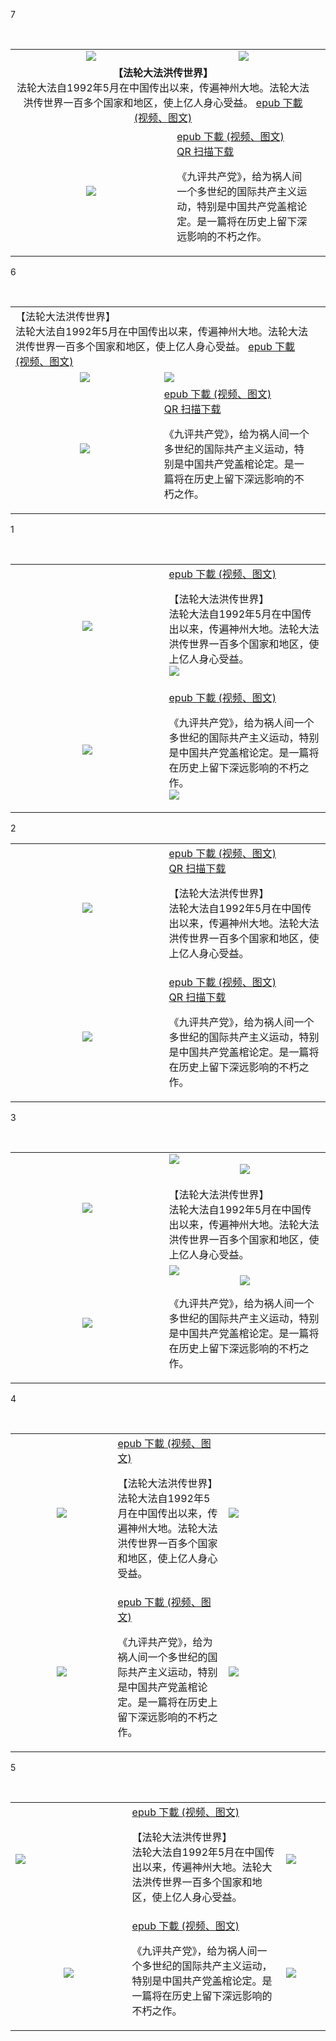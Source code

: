 7
<table>

<tr>
        <td align="center" width="550"><img src="gm/img/fldfhao-2-397-300.jpg"></td>
        <td align="center" width="340"><img src="gm/img/fldfhaoqr-300-300.png"></td>
</tr>
 <tr>
 <td align="center" colspan="2" width="890"><b>【法轮大法洪传世界】</b><br>法轮大法自1992年5月在中国传出以来，传遍神州大地。法轮大法洪传世界一百多个国家和地区，使上亿人身心受益。 <a href="https://github.com/3fmd/gm/blob/master/gm/epub/fldfhao.epub?raw=true">epub 下載  (视频、图文)</td>
  <td></td>
  </tr>
        <tr>
        <td align="center" width="450"><img src="gm/img/9ping01.jpg"></td>
        <td width="450"> <a href="https://github.com/3fmd/gm/blob/master/gm/epub/jpgcdm4a5k.epub?raw=true">epub 下載  (视频、图文)</a>
         <br>
<a href="https://github.com/3fmd/gm/blob/master/gm/img/9ping01qr.png">QR 扫描下载</div></a>
<p>《九评共产党》，给为祸人间一个多世纪的国际共产主义运动，特别是中国共产党盖棺论定。是一篇将在历史上留下深远影响的不朽之作。  
        </td>
</tr>
</table>



6
<table>
 <tr>
 <td colspan="2" width="890">【法轮大法洪传世界】<br>法轮大法自1992年5月在中国传出以来，传遍神州大地。法轮大法洪传世界一百多个国家和地区，使上亿人身心受益。 <a href="https://github.com/3fmd/gm/blob/master/gm/epub/fldfhao.epub?raw=true">epub 下載  (视频、图文)</td>
  <td></td>
  </tr>
<tr>
        <td  align="center" width="450"><img src="gm/img/fldfhao001-5.jpg"></td>
        <td width="450"><img src="gm/img/fldfhaoqr-150.png"></td>
</tr>
        <tr>
        <td align="center" width="450"><img src="gm/img/9ping01.jpg"></td>
        <td width="450"> <a href="https://github.com/3fmd/gm/blob/master/gm/epub/jpgcdm4a5k.epub?raw=true">epub 下載  (视频、图文)</a>
         <br>
<a href="https://github.com/3fmd/gm/blob/master/gm/img/9ping01qr.png">QR 扫描下载</div></a>
<p>《九评共产党》，给为祸人间一个多世纪的国际共产主义运动，特别是中国共产党盖棺论定。是一篇将在历史上留下深远影响的不朽之作。  
        </td>
</tr>
</table>


1
<table>
<tr>
        <td align="center" width="450"><img src="gm/img/fldfhao001-5.jpg"></td>
        <td width="450"> <a href="https://github.com/3fmd/gm/blob/master/gm/epub/fldfhao.epub?raw=true">epub 下載  (视频、图文)</a>
<p>【法轮大法洪传世界】<br>法轮大法自1992年5月在中国传出以来，传遍神州大地。法轮大法洪传世界一百多个国家和地区，使上亿人身心受益。<br>
        <img src="gm/img/fldfhaoqr-150.png">
        </td>
</tr>
        <tr>
        <td align="center" width="450"><img src="gm/img/9ping01.jpg"></td>
        <td width="450"> <a href="https://github.com/3fmd/gm/blob/master/gm/epub/jpgcdm4a5k.epub?raw=true">epub 下載  (视频、图文)</a>
<p>《九评共产党》，给为祸人间一个多世纪的国际共产主义运动，特别是中国共产党盖棺论定。是一篇将在历史上留下深远影响的不朽之作。  <br>
        <img src="gm/img/9ping01qr-150.png">
        </td>
</tr>
</table>
2
<table>
<tr>
        <td  align="center" width="450"><img src="gm/img/fldfhao001-5.jpg"></td>
        <td width="450"> <a href="https://github.com/3fmd/gm/blob/master/gm/epub/fldfhao.epub?raw=true">epub 下載  (视频、图文)</a> <br><a href="https://github.com/3fmd/gm/blob/master/gm/img/fldfhaoqr-150.png">QR 扫描下载</a>
<p>【法轮大法洪传世界】<br>法轮大法自1992年5月在中国传出以来，传遍神州大地。法轮大法洪传世界一百多个国家和地区，使上亿人身心受益。</td>
</tr>
        <tr>
        <td align="center" width="450"><img src="gm/img/9ping01.jpg"></td>
        <td width="450"> <a href="https://github.com/3fmd/gm/blob/master/gm/epub/jpgcdm4a5k.epub?raw=true">epub 下載  (视频、图文)</a>
         <br>
<a href="https://github.com/3fmd/gm/blob/master/gm/img/9ping01qr.png">QR 扫描下载</div></a>
<p>《九评共产党》，给为祸人间一个多世纪的国际共产主义运动，特别是中国共产党盖棺论定。是一篇将在历史上留下深远影响的不朽之作。  
        </td>
</tr>
</table>

3
<table>
<tr>
        <td  align="center" width="450"><img src="gm/img/fldfhao001-5.jpg"></td>
        <td width="450"> <a href="https://github.com/3fmd/gm/blob/master/gm/epub/fldfhao.epub?raw=true"><img src="gm/img/epub-4.jpg"></a>
<br><a href="https://github.com/3fmd/gm/blob/master/gm/img/fldfhaoqr-150.png"><div align="center"><img src="gm/img/qr1.jpg"></div></a><br>【法轮大法洪传世界】<br>法轮大法自1992年5月在中国传出以来，传遍神州大地。法轮大法洪传世界一百多个国家和地区，使上亿人身心受益。
        </td>
</tr>
        <tr>
        <td align="center" width="450"><img src="gm/img/9ping01.jpg"></td>
        <td width="450"> <a href="https://github.com/3fmd/gm/blob/master/gm/epub/jpgcdm4a5k.epub?raw=true"><img src="gm/img/epub-4.jpg"></a><br>
<a href="https://github.com/3fmd/gm/blob/master/gm/img/9ping01qr.png"><div align="center"><img src="gm/img/qr1.jpg"></div></a><p>《九评共产党》，给为祸人间一个多世纪的国际共产主义运动，特别是中国共产党盖棺论定。是一篇将在历史上留下深远影响的不朽之作。  
        </td>
</tr>
</table>

4
<table>
<tr>
        <td  align="center" width="300"><img src="gm/img/fldfhao001-5.jpg"></td>
        <td width="300"> <a href="https://github.com/3fmd/gm/blob/master/gm/epub/fldfhao.epub?raw=true">epub 下載  (视频、图文)</a>
<p>【法轮大法洪传世界】<br>法轮大法自1992年5月在中国传出以来，传遍神州大地。法轮大法洪传世界一百多个国家和地区，使上亿人身心受益。<br>    
        </td>
         <td width="300">
         <img src="gm/img/fldfhaoqr-150.png">
          </td>       
</tr>
        <tr>
        <td align="center" width="300"><img src="gm/img/9ping01.jpg"></td>
        <td width="300"> <a href="https://github.com/3fmd/gm/blob/master/gm/epub/jpgcdm4a5k.epub?raw=true">epub 下載  (视频、图文)</a>
<p>《九评共产党》，给为祸人间一个多世纪的国际共产主义运动，特别是中国共产党盖棺论定。是一篇将在历史上留下深远影响的不朽之作。  <br>     
        </td>
                         <td width="300">
          <img src="gm/img/9ping01qr.png">
          </td> 
</tr>
</table>

5
<table>
<tr>
        <td  align="center" width="350"><img src="gm/img/fldfhao001-5.jpg"></td>
        <td width="450"> <a href="https://github.com/3fmd/gm/blob/master/gm/epub/fldfhao.epub?raw=true">epub 下載  (视频、图文)</a>
<p>【法轮大法洪传世界】<br>法轮大法自1992年5月在中国传出以来，传遍神州大地。法轮大法洪传世界一百多个国家和地区，使上亿人身心受益。<br>    
        </td>
         <td width="100">
         <img src="gm/img/fldfhaoqr-150.png">
          </td>       
</tr>
        <tr>
        <td align="center" width="350"><img src="gm/img/9ping01.jpg"></td>
        <td width="450"> <a href="https://github.com/3fmd/gm/blob/master/gm/epub/jpgcdm4a5k.epub?raw=true">epub 下載  (视频、图文)</a>
<p>《九评共产党》，给为祸人间一个多世纪的国际共产主义运动，特别是中国共产党盖棺论定。是一篇将在历史上留下深远影响的不朽之作。  <br>     
        </td>
                         <td width="100">
          <img src="gm/img/9ping01qr-150.png">
          </td> 
</tr>
</table>

